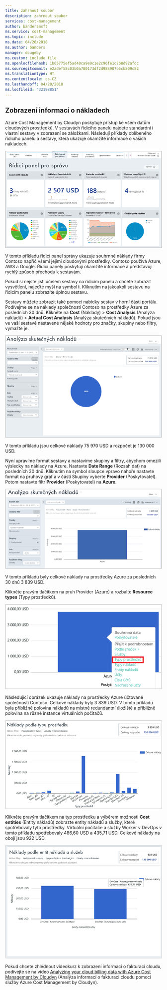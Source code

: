 ```yaml
---
title: zahrnout soubor
description: zahrnout soubor
services: cost-management
author: bandersmsft
ms.service: cost-management
ms.topic: include
ms.date: 04/26/2018
ms.author: banders
manager: dougeby
ms.custom: include file
ms.openlocfilehash: 1b65775ef5ad40ca9e9c1e2c96fe1c2b8d92afdc
ms.sourcegitcommit: e2adef58c03b0a780173df2d988907b5cb809c82
ms.translationtype: HT
ms.contentlocale: cs-CZ
ms.lasthandoff: 04/28/2018
ms.locfileid: "32198851"
---
```

## <a name="view-cost-data"></a>Zobrazení informací o nákladech

Azure Cost Management by Cloudyn poskytuje přístup ke všem datům cloudových prostředků. V sestavách řídicího panelu najdete standardní i vlastní sestavy v zobrazení se záložkami. Následují příklady oblíbeného řídicího panelu a sestavy, která ukazuje okamžité informace o vašich nákladech.

![Řídicí panel správy](./media/cost-management-create-account-view-data/mgt-dash.png)

V tomto příkladu řídicí panel správy ukazuje souhrnné náklady firmy Contoso napříč všemi jejími cloudovými prostředky. Contoso používá Azure, AWS a Google. Řídicí panely poskytují okamžité informace a představují rychlý způsob přechodu k sestavám.  

Pokud si nejste jisti účelem sestavy na řídicím panelu a chcete zobrazit vysvětlení, najeďte myší na symbol **i**. Kliknutím na jakoukoli sestavu na řídicím panelu zobrazíte úplnou sestavu.

Sestavy můžete zobrazit také pomocí nabídky sestav v horní části portálu. Podívejme se na náklady společnosti Contoso na prostředky Azure za posledních 30 dnů. Klikněte na **Cost** (Náklady) > **Cost Analysis** (Analýza nákladů) > **Actual Cost Analysis** (Analýza skutečných nákladů). Pokud jsou ve vaší sestavě nastavené nějaké hodnoty pro značky, skupiny nebo filtry, vymažte je.

![Analýza skutečných nákladů](./media/cost-management-create-account-view-data/actual-cost-01.png)

V tomto příkladu jsou celkové náklady 75 970 USD a rozpočet je 130 000 USD.

Nyní upravíme formát sestavy a nastavíme skupiny a filtry, abychom omezili výsledky na náklady na Azure. Nastavte **Date Range** (Rozsah dat) na posledních 30 dnů. Kliknutím na symbol sloupce vpravo nahoře nastavte formát na pruhový graf a v části Skupiny vyberte **Provider** (Poskytovatel). Potom nastavte filtr **Provider** (Poskytovatel) na **Azure**.

![filtrovaná analýza skutečných nákladů](./media/cost-management-create-account-view-data/actual-cost-02.png)

V tomto příkladu byly celkové náklady na prostředky Azure za posledních 30 dnů 3 839 USD.

Klikněte pravým tlačítkem na pruh Provider (Azure) a rozbalte **Resource types** (Typy prostředků).

![rozbalení](./media/cost-management-create-account-view-data/actual-cost-03.png)

Následující obrázek ukazuje náklady na prostředky Azure účtované společnosti Contoso. Celkové náklady byly 3 839 USD. V tomto příkladu byla přibližně polovina nákladů na místně redundantní úložiště a přibližně polovina na různé instance virtuálních počítačů.

![typy prostředků](./media/cost-management-create-account-view-data/actual-cost-04.png)

Klikněte pravým tlačítkem na typ prostředku a výběrem možnosti **Cost entities** (Entity nákladů) zobrazte entity nákladů a služby, které spotřebovaly tyto prostředky. Virtuální počítače a služby Worker v DevOps v tomto příkladu spotřebovaly 486,60 USD a 435,71 USD. Celkové náklady na obojí jsou 922 USD.

![entity nákladů a služby](./media/cost-management-create-account-view-data/actual-cost-05.png)

Pokud chcete zhlédnout videokurz k zobrazení informací o fakturaci cloudu, podívejte se na video [Analyzing your cloud billing data with Azure Cost Management by Cloudyn](https://youtu.be/G0pvI3iLH-Y) (Analýza informací o fakturaci cloudu pomocí služby Azure Cost Management by Cloudyn).
